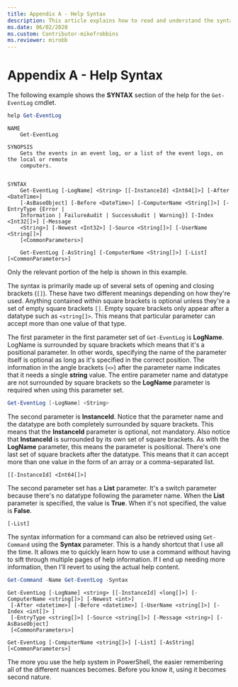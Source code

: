 ```yaml
---
title: Appendix A - Help Syntax
description: This article explains how to read and understand the syntax of a cmdlet as presented by Get-Help.
ms.date: 06/02/2020
ms.custom: Contributor-mikefrobbins
ms.reviewer: mirobb
---
```

# Appendix A - Help Syntax

The following example shows the **SYNTAX** section of the help for the `Get-EventLog` cmdlet.

```powershell
help Get-EventLog
```

```Output
NAME
    Get-EventLog

SYNOPSIS
    Gets the events in an event log, or a list of the event logs, on the local or remote
    computers.


SYNTAX
    Get-EventLog [-LogName] <String> [[-InstanceId] <Int64[]>] [-After <DateTime>]
    [-AsBaseObject] [-Before <DateTime>] [-ComputerName <String[]>] [-EntryType {Error |
    Information | FailureAudit | SuccessAudit | Warning}] [-Index <Int32[]>] [-Message
    <String>] [-Newest <Int32>] [-Source <String[]>] [-UserName <String[]>]
    [<CommonParameters>]

    Get-EventLog [-AsString] [-ComputerName <String[]>] [-List] [<CommonParameters>]
```

Only the relevant portion of the help is shown in this example.

The syntax is primarily made up of several sets of opening and closing brackets (`[]`). These have
two different meanings depending on how they're used. Anything contained within square brackets is
optional unless they're a set of empty square brackets `[]`. Empty square brackets only appear
after a datatype such as `<string[]>`. This means that particular parameter can accept more than
one value of that type.

The first parameter in the first parameter set of `Get-EventLog` is **LogName**. LogName is
surrounded by square brackets which means that it's a positional parameter. In other words,
specifying the name of the parameter itself is optional as long as it's specified in the correct
position. The information in the angle brackets (`<>`) after the parameter name indicates that it
needs a single **string** value. The entire parameter name and datatype are not surrounded by square
brackets so the **LogName** parameter is required when using this parameter set.

```powershell
Get-EventLog [-LogName] <String>
```

The second parameter is **InstanceId**. Notice that the parameter name and the datatype are both
completely surrounded by square brackets. This means that the **InstanceId** parameter is optional,
not mandatory. Also notice that **InstanceId** is surrounded by its own set of square brackets. As
with the **LogName** parameter, this means the parameter is positional. There's one last set of
square brackets after the datatype. This means that it can accept more than one value in the form of
an array or a comma-separated list.

```
[[-InstanceId] <Int64[]>]
```

The second parameter set has a **List** parameter. It's a switch parameter because there's no
datatype following the parameter name. When the **List** parameter is specified, the value is
**True**. When it's not specified, the value is **False**.

```
[-List]
```

The syntax information for a command can also be retrieved using `Get-Command` using the **Syntax**
parameter. This is a handy shortcut that I use all the time. It allows me to quickly learn how to
use a command without having to sift through multiple pages of help information. If I end up needing
more information, then I'll revert to using the actual help content.

```powershell
Get-Command -Name Get-EventLog -Syntax
```

```Output
Get-EventLog [-LogName] <string> [[-InstanceId] <long[]>] [-ComputerName <string[]>] [-Newest <int>]
 [-After <datetime>] [-Before <datetime>] [-UserName <string[]>] [-Index <int[]> ]
 [-EntryType <string[]>] [-Source <string[]>] [-Message <string>] [-AsBaseObject]
 [<CommonParameters>]

Get-EventLog [-ComputerName <string[]>] [-List] [-AsString] [<CommonParameters>]
```

The more you use the help system in PowerShell, the easier remembering all of the different nuances
becomes. Before you know it, using it becomes second nature.
